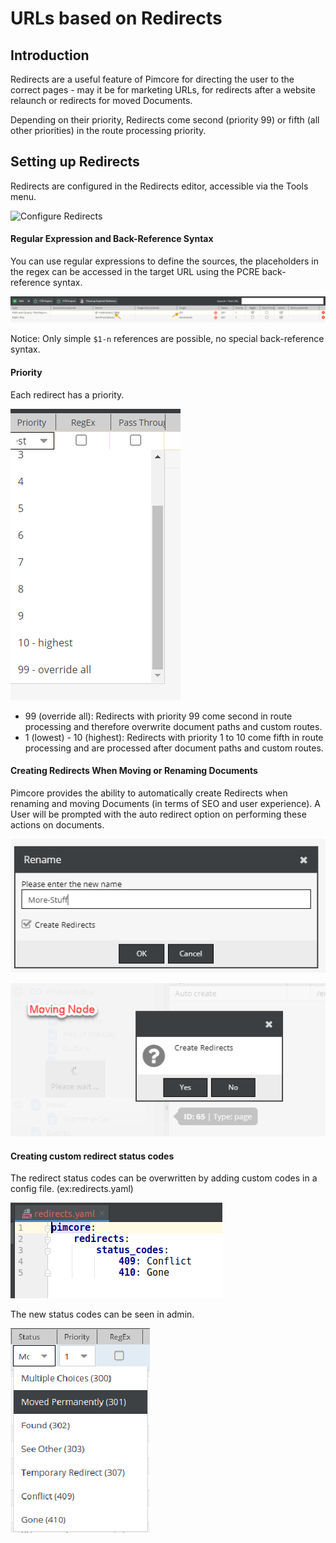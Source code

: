 # URLs based on Redirects

## Introduction
Redirects are a useful feature of Pimcore for directing the user to the correct pages - may it be for marketing URLs, 
 for redirects after a website relaunch or redirects for moved Documents. 
 
Depending on their priority, Redirects come second (priority 99) or fifth (all other priorities) in the route processing priority.  


## Setting up Redirects
Redirects are configured in the Redirects editor, accessible via the Tools menu. 
 
 ![Configure Redirects](../../img/redirects.png)


#### Regular Expression and Back-Reference Syntax

You can use regular expressions to define the sources, the placeholders in the regex can be accessed in the target 
URL using the PCRE back-reference syntax. 

![Regex and Backreference](../../img/redirects2.png)

Notice: Only simple `$1-n` references are possible, no special back-reference syntax. 


#### Priority

Each redirect has a priority.

![Redirect Priority](../../img/redirects3.png)
 
* 99 (override all): Redirects with priority 99 come second in route processing and therefore overwrite document paths and custom routes. 
* 1 (lowest) - 10 (highest): Redirects with priority 1 to 10 come fifth in route processing and are processed after document paths and custom routes. 


#### Creating Redirects When Moving or Renaming Documents
Pimcore provides the ability to automatically create Redirects when renaming and  moving Documents (in terms of SEO and user experience). A User will be prompted with the auto redirect option on performing these actions on documents.

![Redirect Priority](../../img/redirects4.png)

![Redirect Priority](../../img/redirects5.png)


#### Creating custom redirect status codes
The redirect status codes can be overwritten by adding custom codes in a config file. (ex:redirects.yaml)

![Redirect Priority](../../img/redirects6.png)

The new status codes can be seen in admin.

![Redirect Priority](../../img/redirects7.png)